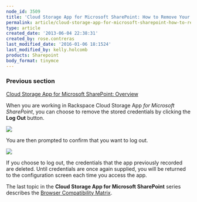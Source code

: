 ```yaml
---
node_id: 3509
title: 'Cloud Storage App for Microsoft SharePoint: How to Remove Your Credentials from the App'
permalink: article/cloud-storage-app-for-microsoft-sharepoint-how-to-remove-your-credentials-from-the-app
type: article
created_date: '2013-06-04 22:38:31'
created_by: rose.contreras
last_modified_date: '2016-01-06 18:1524'
last_modified_by: kelly.holcomb
products: Sharepoint
body_format: tinymce
---
```


### Previous section

[Cloud Storage App for Microsoft SharePoint:
Overview](http://www.rackspace.com/knowledge_center/article/cloud-storage-app-for-microsoft-sharepoint-overview)

When you are working in Rackspace Cloud Storage App *for Microsoft
SharePoint*, you can choose to remove the stored credentials by clicking
the **Log Out** button.

![](/knowledge_center/sites/default/files/field/image/Fig%20--%20Logout%20Button.jpg)

You are then prompted to confirm that you want to log out.

![](/knowledge_center/sites/default/files/field/image/Fig%20--%20Logout%20Chicken%20Box.jpg)

If you choose to log out, the credentials that the app previously
recorded are deleted. Until credentials are once again supplied, you
will be returned to the configuration screen each time you access the
app.

The last topic in the **Cloud Storage App for Microsoft SharePoint**
series describes the [Browser Compatibility
Matrix](http://www.rackspace.com/knowledge_center/article/cloud-storage-app-for-microsoft-sharepoint-browser-compatibility-matrix).

